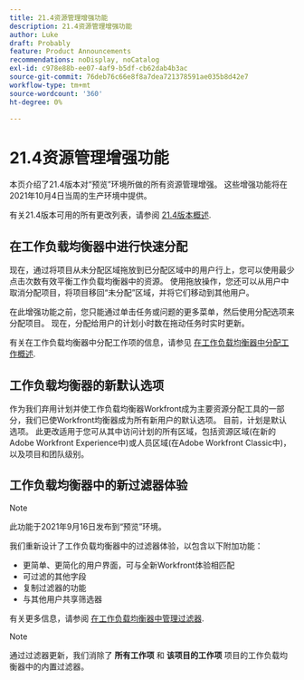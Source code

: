 ```yaml
---
title: 21.4资源管理增强功能
description: 21.4资源管理增强功能
author: Luke
draft: Probably
feature: Product Announcements
recommendations: noDisplay, noCatalog
exl-id: c978e88b-ee07-4af9-b5df-cb62dab4b3ac
source-git-commit: 76deb76c66e8f8a7dea721378591ae035b8d42e7
workflow-type: tm+mt
source-wordcount: '360'
ht-degree: 0%

---
```


# 21.4资源管理增强功能

本页介绍了21.4版本对“预览”环境所做的所有资源管理增强。 这些增强功能将在2021年10月4日当周的生产环境中提供。

有关21.4版本可用的所有更改列表，请参阅 [21.4版本概述](../../../product-announcements/product-releases/21.4-release-activity/21.4-release-overview.md).

## 在工作负载均衡器中进行快速分配

现在，通过将项目从未分配区域拖放到已分配区域中的用户行上，您可以使用最少点击次数有效平衡工作负载均衡器中的资源。 使用拖放操作，您还可以从用户中取消分配项目，将项目移回“未分配”区域，并将它们移动到其他用户。

在此增强功能之前，您只能通过单击任务或问题的更多菜单，然后使用分配选项来分配项目。 现在，分配给用户的计划小时数在拖动任务时实时更新。

有关在工作负载均衡器中分配工作项的信息，请参见 [在工作负载均衡器中分配工作概述](../../../resource-mgmt/workload-balancer/assign-work-in-workload-balancer.md).

## 工作负载均衡器的新默认选项

作为我们弃用计划并使工作负载均衡器Workfront成为主要资源分配工具的一部分，我们已使Workfront均衡器成为所有新用户的默认选项。 目前，计划是默认选项。 此更改适用于您可从其中访问计划的所有区域，包括资源区域(在新的Adobe Workfront Experience中)或人员区域(在Adobe Workfront Classic中)，以及项目和团队级别。

## 工作负载均衡器中的新过滤器体验

>[!NOTE]
>
>此功能于2021年9月16日发布到“预览”环境。

我们重新设计了工作负载均衡器中的过滤器体验，以包含以下附加功能：

* 更简单、更简化的用户界面，可与全新Workfront体验相匹配
* 可过滤的其他字段
* 复制过滤器的功能
* 与其他用户共享筛选器

有关更多信息，请参阅 [在工作负载均衡器中管理过滤器](../../../resource-mgmt/workload-balancer/filter-information-workload-balancer.md).

>[!NOTE]
>
>通过过滤器更新，我们消除了 **所有工作项** 和 **该项目的工作项** 项目的工作负载均衡器中的内置过滤器。

